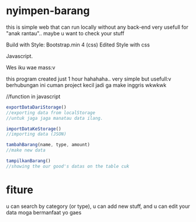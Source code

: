# nyimpen-barang
this is simple web that can run locally without any back-end
very usefull for "anak rantau".. maybe u want to check your stuff

Build with
Style: Bootstrap.min 4 (css)
Edited Style with css

Javascript.

Wes iku wae mass:v

this program created just 1 hour hahahaha.. very simple but usefull:v
berhubungan ini cuman project kecil jadi ga make inggris wkwkwk


//function in javascript
```js
exportDataDariStorage()
//exporting data from localStorage
//untuk jaga jaga manatau data ilang.

importDataKeStorage()
//importing data (JSON)

tambahBarang(name, type, amount)
//make new data

tampilkanBarang()
//showing the our good's datas on the table cuk

```

# fiture
u can search by category (or type),
u can add new stuff, and u can edit your data
moga bermanfaat yo gaes
